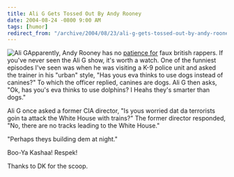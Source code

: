 ```yaml
---
title: Ali G Gets Tossed Out By Andy Rooney
date: 2004-08-24 -0800 9:00 AM
tags: [humor]
redirect_from: "/archive/2004/08/23/ali-g-gets-tossed-out-by-andy-rooney.aspx/"
---
```


![Ali G](/images/AliG.jpg)Apparently, Andy Rooney has no [patience
for](http://www.nypost.com/entertainment/27433.htm) faux british
rappers. If you've never seen the Ali G show, it's worth a watch. One of
the funniest episodes I've seen was when he was visiting a K-9 police
unit and asked the trainer in his "urban" style,
"Has yous eva thinks to use dogs instead of canines?"
To which the officer replied, canines are dogs. Ali G then asks, 
"Ok, has you's eva thinks to use dolphins? I Heahs they's smarter than
dogs."

Ali G once asked a former CIA director, 
"Is yous worried dat da terrorists goin ta attack the White House with
trains?"
The former director responded, 
"No, there are no tracks leading to the White House."

"Perhaps theys building dem at night."

Boo-Ya Kashaa! Respek!

Thanks to DK for the scoop.

